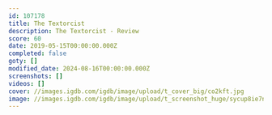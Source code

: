 ```yaml
---
id: 107178
title: The Textorcist
description: The Textorcist - Review
score: 60
date: 2019-05-15T00:00:00.000Z
completed: false
goty: []
modified_date: 2024-08-16T00:00:00.000Z
screenshots: []
videos: []
cover: //images.igdb.com/igdb/image/upload/t_cover_big/co2kft.jpg
image: //images.igdb.com/igdb/image/upload/t_screenshot_huge/sycup8ie7nqrdzrdhpzd.jpg
---
```

